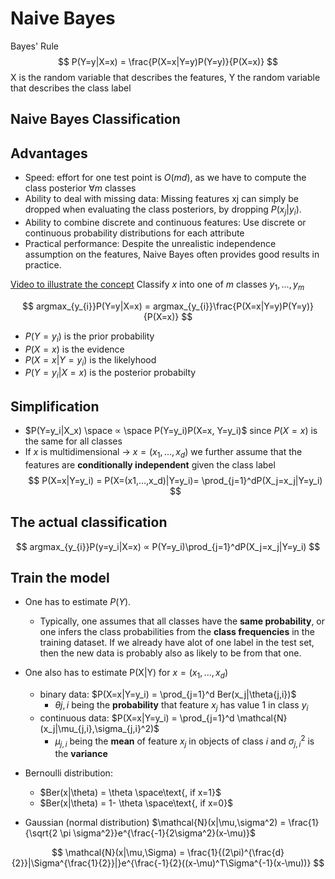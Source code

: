 # Naive Bayes
Bayes' Rule
$$
P(Y=y|X=x) = \frac{P(X=x|Y=y)P(Y=y)}{P(X=x)}
$$
X is the random variable that describes the features, Y the random variable that describes the class label

## Naive Bayes Classification
## Advantages
- Speed: effort for one test point is $O(md)$, as we have to compute the class posterior $\forall m$ classes
- Ability to deal with missing data: Missing features xj can simply be dropped when evaluating the class posteriors, by dropping $P(x_j |y_i)$. 
- Ability to combine discrete and continuous features: Use discrete or continuous probability distributions for each attribute 
- Practical performance: Despite the unrealistic independence assumption on the features, Naive Bayes often provides good results in practice.

[Video to illustrate the concept](https://youtu.be/O2L2Uv9pdDA)
Classify $x$ into one of $m$ classes $y_1,...,y_m$

$$
argmax_{y_{i}}P(Y=y|X=x) = argmax_{y_{i}}\frac{P(X=x|Y=y)P(Y=y)}{P(X=x)}
$$
- $P(Y=y_i)$ is the prior probability
- $P(X = x)$ is the evidence
- $P(X=x|Y=y_i)$ is the likelyhood
- $P(Y=y_i|X=x)$ is the posterior probabilty

## Simplification
- $P(Y=y_i|X_x) \space ∝ \space P(Y=y_i)P(X=x, Y=y_i)$  since $P(X=x)$ is the same for all classes
-  If $x$ is multidimensional $\rightarrow$ $x = (x_1,...,x_d)$ we further assume that the features are **conditionally independent** given the class label 
$$
P(X=x|Y=y_i) = P(X=(x1,...,x_d)|Y=y_i)= \prod_{j=1}^dP(X_j=x_j|Y=y_i)
$$
## The actual classification
$$
argmax_{y_{i}}P(y=y_i|X=x) ∝ P(Y=y_i)\prod_{j=1}^dP(X_j=x_j|Y=y_i)
$$
## Train the model
- One has to estimate $P(Y)$. 
	- Typically, one assumes that all classes have the **same probability**, or one infers the class probabilities from the **class frequencies** in the training dataset. If we already have alot of one label in the test set, then the new data is probably also as likely to be from that one.
- One also has to estimate P(X|Y) for $x = (x_1,...,x_d)$
	- binary data: $P(X=x|Y=y_i) = \prod_{j=1}^d Ber(x_j|\theta{j,i})$ 
		- $\theta{j,i}$ being the **probability** that feature $x_j$ has value 1 in class $y_i$
	- continuous data: $P(X=x|Y=y_i) = \prod_{j=1}^d \mathcal{N}(x_j|\mu_{j,i},\sigma_{j,i}^2)$ 
		- $\mu_{j,i}$ being the **mean** of feature $x_j$ in objects of class $i$ and $\sigma_{j,i}^2$ is the **variance**

- Bernoulli distribution: 
	- $Ber(x|\theta) = \theta \space\text{, if x=1}$ 
	- $Ber(x|\theta) = 1- \theta \space\text{, if x=0}$ 

- Gaussian (normal distribution) $\mathcal{N}(x|\mu,\sigma^2) = \frac{1}{\sqrt{2 \pi \sigma^2}}e^{\frac{-1}{2\sigma^2}(x-\mu)}$

$$
\mathcal{N}(x|\mu,\Sigma) = \frac{1}{(2\pi)^{\frac{d}{2}}|\Sigma^{\frac{1}{2}}|}e^{\frac{-1}{2}((x-\mu)^T\Sigma^{-1}(x-\mu))}
$$
